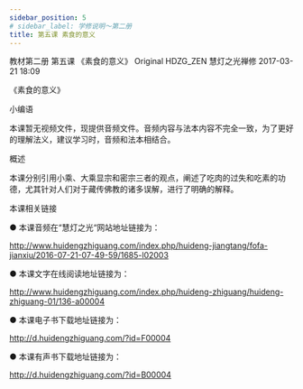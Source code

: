 ```yaml
---
sidebar_position: 5
# sidebar_label: 学修说明～第二册
title: 第五课 素食的意义
---
```


教材第二册 第五课 《素食的意义》
Original HDZG_ZEN 慧灯之光禅修 2017-03-21 18:09



《素食的意义》

 小编语 

本课暂无视频文件，现提供音频文件。音频内容与法本内容不完全一致，为了更好的理解法义，建议学习时，音频和法本相结合。

概述


本课分别引用小乘、大乘显宗和密宗三者的观点，阐述了吃肉的过失和吃素的功德，尤其针对人们对于藏传佛教的诸多误解，进行了明确的解释。







 本课相关链接 

●  本课音频在“慧灯之光“网站地址链接为：

http://www.huidengzhiguang.com/index.php/huideng-jiangtang/fofa-jianxiu/2016-07-21-07-49-59/1685-l02003



●  本课文字在线阅读地址链接为：

http://www.huidengzhiguang.com/index.php/huideng-zhiguang/huideng-zhiguang-01/136-a00004



●  本课电子书下载地址链接为：

http://d.huidengzhiguang.com/?id=F00004



●  本课有声书下载地址链接为：

http://d.huidengzhiguang.com/?id=B00004









